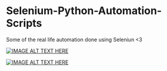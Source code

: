 # Selenium-Python-Automation-Scripts
Some of the real life automation done using Seleniun <3

[![IMAGE ALT TEXT HERE](https://img.youtube.com/vi/oT32SKLciwY/0.jpg)](https://www.youtube.com/watch?v=oT32SKLciwY)



[![IMAGE ALT TEXT HERE](https://img.youtube.com/vi/EXbc2eGJzEs/0.jpg)](https://www.youtube.com/watch?v=EXbc2eGJzEs)
